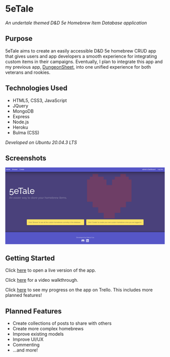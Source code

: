 # 5eTale
*An undertale themed D&amp;D 5e Homebrew Item Database application*

## Purpose

5eTale aims to create an easily accessible D&amp;D 5e homebrew CRUD app that gives users and app developers a smooth experience for integrating custom items in their campaigns. Eventually, I plan to integrate this app and my previous app, [DungeonSheet](https://github.com/dainylcua/dungeon-sheet), into one unified experience for both veterans and rookies.

## Technologies Used

* HTML5, CSS3, JavaScript
* JQuery
* MongoDB
* Express
* Node.js
* Heroku
* Bulma (CSS)

*Developed on Ubuntu 20.04.3 LTS*


## Screenshots

![5eTale Landing Page](images/5eTale-landing.png "5eTale Landing Page")

## Getting Started

Click [here](https://dc-5etale.herokuapp.com/) to open a live version of the app.

Click [here](https://youtu.be/7ZLLTN2gzCU) for a video walkthrough.

Click [here](https://trello.com/b/kwTailwi/user-stories) to see my progress on the app on Trello. This includes more planned features!

## Planned Features
* Create collections of posts to share with others
* Create more complex homebrews
* Improve existing models
* Improve UI/UX
* Commenting
* ...and more!



